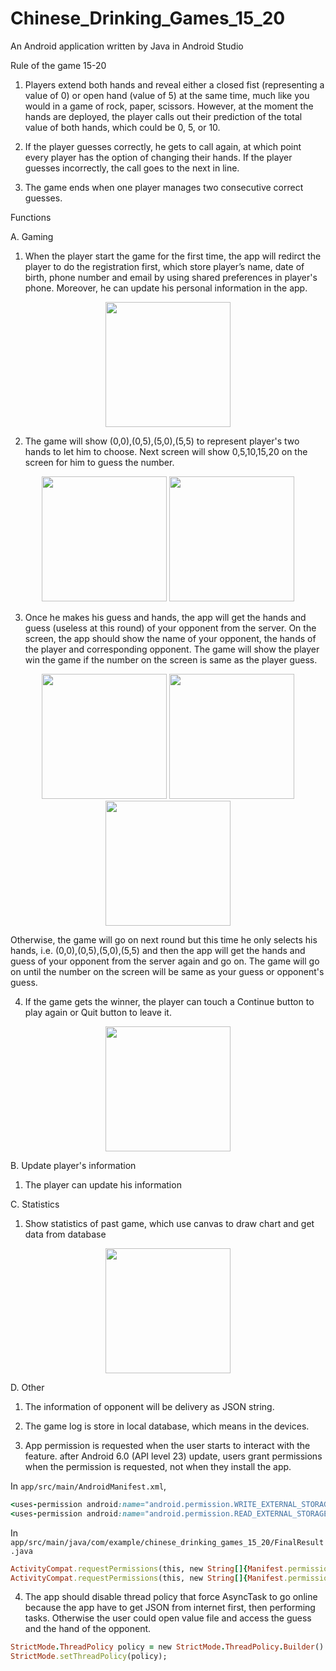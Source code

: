 # Chinese_Drinking_Games_15_20

An Android application written by Java in Android Studio
 
Rule of the game 15-20

1. Players extend both hands and reveal either a closed fist (representing a value of 0) or open hand (value of 5) at the same time, much like you would in a game of rock, paper, scissors. However, at the moment the hands are deployed, the player calls out their prediction of the total value of both hands, which could be 0, 5, or 10. 

2. If the player guesses correctly, he gets to call again, at which point every player has the option of changing their hands. If the player guesses incorrectly, the call goes to the next in line. 

3. The game ends when one player manages two consecutive correct guesses.

Functions

A. Gaming
1.  When the player start the game for the first time, the app will redirct the player to do the registration first, which store player’s name, date of birth, phone number and email by using shared preferences in player's phone. Moreover, he can update his personal information in the app.
<p align="center">
  <img src="image/playerInf.png" width="200">
</p>

2.	The game will show (0,0),(0,5),(5,0),(5,5) to represent player's two hands to let him to choose. Next screen will show 0,5,10,15,20 on the screen for him to guess the number.
<p align="center">
  <img src="image/hand.png" width="200">
  <img src="image/guessing.png" width="200">
</p>

3. Once he makes his guess and hands, the app will get the hands and guess (useless at this round) of your opponent from the server. On the screen, the app should show the name of your opponent, the hands of the player and corresponding opponent. The game will show the player win the game if the number on the screen is same as the player guess. 
<p align="center">
  <img src="image/result.png" width="200">
  <img src="image/result%20(2).png" width="200">
  <img src="image/result%20(3).png" width="200">
</p>

   Otherwise, the game will go on next round but this time he only selects his hands, i.e. (0,0),(0,5),(5,0),(5,5) and then the app will get the hands and guess of your opponent from the server again and go on. The game will go on until the number on the screen will be same as your guess or opponent's guess.

4. If the game gets the winner, the player can touch a Continue button to play again or Quit button to leave it.
<p align="center">
  <img src="image/win.png" width="200">
</P>

B. Update player's information
1. The player can update his information

C. Statistics

1. Show statistics of past game, which use canvas to draw chart and get data from database
<p align="center">
 <img src="image/statistics.png" width="200">
</p>

D. Other

1. The information of opponent will be delivery as JSON string.

2. The game log is store in local database, which means in the devices.

3. App permission is requested when the user starts to interact with the feature. after Android 6.0 (API level 23) update, users grant permissions when the permission is requested, not when they install the app.

  In ```app/src/main/AndroidManifest.xml```,
  ```ruby
  <uses-permission android:name="android.permission.WRITE_EXTERNAL_STORAGE" />
  <uses-permission android:name="android.permission.READ_EXTERNAL_STORAGE" />
  ```
  In ```app/src/main/java/com/example/chinese_drinking_games_15_20/FinalResult.java```
  ```ruby
  ActivityCompat.requestPermissions(this, new String[]{Manifest.permission.READ_EXTERNAL_STORAGE}, 1);
  ActivityCompat.requestPermissions(this, new String[]{Manifest.permission.WRITE_EXTERNAL_STORAGE}, 1);
```
4. The app should disable thread policy that force AsyncTask to go online because the app have to get JSON from internet first, then performing tasks. Otherwise the user could open value file and access the guess and the hand of the opponent.
 ```ruby
 StrictMode.ThreadPolicy policy = new StrictMode.ThreadPolicy.Builder().permitAll().build();
 StrictMode.setThreadPolicy(policy);
 ```
